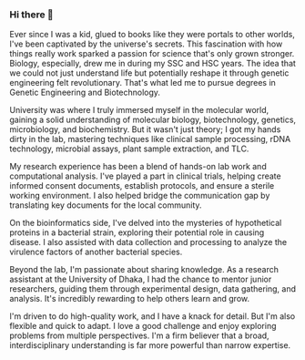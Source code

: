 ### Hi there 👋

<!--
**AhnafTajwar/AhnafTajwar** is a ✨ _special_ ✨ repository because its `README.md` (this file) appears on your GitHub profile.

Here are some ideas to get you started:

- 🔭 I’m currently working on ...
- 🌱 I’m currently learning ...
- 👯 I’m looking to collaborate on ...
- 🤔 I’m looking for help with ...
- 💬 Ask me about ...
- 📫 How to reach me: ...
- 😄 Pronouns: ...
- ⚡ Fun fact: ...
-->
Ever since I was a kid, glued to books like they were portals to other worlds, I've been captivated by the universe's secrets. This fascination with how things really work sparked a passion for science that's only grown stronger. Biology, especially, drew me in during my SSC and HSC years. The idea that we could not just understand life but potentially reshape it through genetic engineering felt revolutionary. That's what led me to pursue degrees in Genetic Engineering and Biotechnology.

University was where I truly immersed myself in the molecular world, gaining a solid understanding of molecular biology, biotechnology, genetics, microbiology, and biochemistry. But it wasn't just theory; I got my hands dirty in the lab, mastering techniques like clinical sample processing, rDNA technology, microbial assays, plant sample extraction, and TLC.

My research experience has been a blend of hands-on lab work and computational analysis. I've played a part in clinical trials, helping create informed consent documents, establish protocols, and ensure a sterile working environment. I also helped bridge the communication gap by translating key documents for the local community.

On the bioinformatics side, I've delved into the mysteries of hypothetical proteins in a bacterial strain, exploring their potential role in causing disease. I also assisted with data collection and processing to analyze the virulence factors of another bacterial species.

Beyond the lab, I'm passionate about sharing knowledge. As a research assistant at the University of Dhaka, I had the chance to mentor junior researchers, guiding them through experimental design, data gathering, and analysis. It's incredibly rewarding to help others learn and grow.

I'm driven to do high-quality work, and I have a knack for detail. But I'm also flexible and quick to adapt. I love a good challenge and enjoy exploring problems from multiple perspectives.  I'm a firm believer that a broad, interdisciplinary understanding is far more powerful than narrow expertise.

